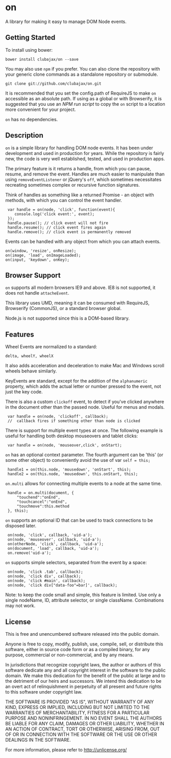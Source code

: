 # on

A library for making it easy to manage DOM Node events.

## Getting Started

To install using bower:

	bower install clubajax/on --save

You may also use `npm` if you prefer. You can also clone the repository with your generic clone commands as a standalone 
repository or submodule.
	  
	git clone git://github.com/clubajax/on.git
                                      
It is recommended that you set the config.path of RequireJS to make `on` accessible as an absolute
path. If using as a global or with Browserify, it is suggested that you use an *NPM run script* to
copy the `on` script to a location more convenient for your project.

`on` has no dependencies.

## Description

`on` is a simple library for handling DOM node events. It has been under development and used in
production for years. While the repository is fairly new, the code is very well established,
tested, and used in production apps.

The primary feature is it returns a handle, from which you can pause, resume, and remove the event.
Handles are much easier to manipulate than using `removeEventListener` or jQuery's `off`, which
sometimes necessitates recreating sometimes complex or recursive function signatures.

Think of handles as something like a returned Promise - an object with methods, with which you can
control the event handler.

	 var handle = on(node, 'click', function(event){
		console.log('click event:', event);
	 });
	 handle.pause(); // click event will not fire
	 handle.resume(); // click event fires again
	 handle.remove(); // click event is permanently removed

Events can be handled with any object from which you can attach events.

	on(window, 'resize', onResize);
	on(image, 'load', onImageLoaded);
	on(input, 'keydown', onKey);

## Browser Support

`on` supports all modern browsers IE9 and above. IE8 is not supported, it does not handle `attacheEvent`.

This library uses UMD, meaning it can be consumed with RequireJS, Browserify (CommonJS),
or a standard browser global.

Node.js is not supported since this is a DOM-based library.

## Features

Wheel Events are normalized to a standard:
	
	delta, wheelY, wheelX
	
It also adds acceleration and deceleration to make Mac and Windows scroll wheels behave similarly.

KeyEvents are standard, except for the addition of the `alphanumeric` property, which adds
the actual letter or number pressed to the event, not just the key code.

There is also a custom `clickoff` event, to detect if you've clicked anywhere in the document
other than the passed node. Useful for menus and modals.

	 var handle = on(node, 'clickoff', callback);
	 //  callback fires if something other than node is clicked

 There is support for multiple event types at once. The following example is useful for handling
 both desktop mouseovers and tablet clicks:

	 var handle = on(node, 'mouseover,click', onStart);

`on` has an optional context parameter. The fourth argument can be 'this'
(or some other object) to conveniently avoid the use of var `self = this;`

	 handle1 = on(this.node, 'mousedown', 'onStart', this);
	 handle2 = on(this.node, 'mousedown', this.onStart, this);

`on.multi` allows for connecting multiple events to a node at the same
time.

	 handle = on.multi(document, {
		 "touchend":"onEnd",
		 "touchcancel":"onEnd",
		 "touchmove":this.method
	 }, this);

`on` supports an optional ID that can be used to track connections to be
disposed later.

	 on(node, 'click', callback, 'uid-a');
	 on(node, 'mouseover', callback, 'uid-a');
	 on(otherNode, 'click', callback, 'uid-a');
	 on(document, 'load', callback, 'uid-a');
	 on.remove('uid-a');

`on` supports simple selectors, separated from the event by a space:

	 on(node, 'click .tab', callback);
	 on(node, 'click div', callback);
	 on(node, 'click #main', callback);
	 on(node, 'click div["data-foo"=bar]', callback);

Note: to keep the code small and simple, this feature is limited. Use only a single nodeName, ID,
attribute selector, or single className. Combinations may not work.

## License

This is free and unencumbered software released into the public domain.

Anyone is free to copy, modify, publish, use, compile, sell, or
distribute this software, either in source code form or as a compiled
binary, for any purpose, commercial or non-commercial, and by any
means.

In jurisdictions that recognize copyright laws, the author or authors
of this software dedicate any and all copyright interest in the
software to the public domain. We make this dedication for the benefit
of the public at large and to the detriment of our heirs and
successors. We intend this dedication to be an overt act of
relinquishment in perpetuity of all present and future rights to this
software under copyright law.

THE SOFTWARE IS PROVIDED "AS IS", WITHOUT WARRANTY OF ANY KIND,
EXPRESS OR IMPLIED, INCLUDING BUT NOT LIMITED TO THE WARRANTIES OF
MERCHANTABILITY, FITNESS FOR A PARTICULAR PURPOSE AND NONINFRINGEMENT.
IN NO EVENT SHALL THE AUTHORS BE LIABLE FOR ANY CLAIM, DAMAGES OR
OTHER LIABILITY, WHETHER IN AN ACTION OF CONTRACT, TORT OR OTHERWISE,
ARISING FROM, OUT OF OR IN CONNECTION WITH THE SOFTWARE OR THE USE OR
OTHER DEALINGS IN THE SOFTWARE.

For more information, please refer to <http://unlicense.org/>